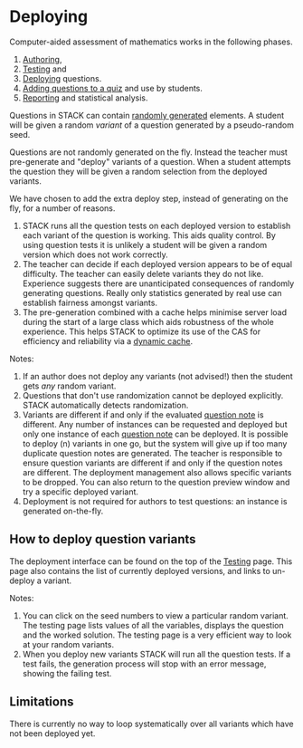 # Deploying

Computer-aided assessment of mathematics works in the following phases.

1. [Authoring](../Authoring/index.md),
2. [Testing](Testing.md) and
3. [Deploying](Deploying.md) questions.
4. [Adding questions to a quiz](Quiz.md) and use by students.
5. [Reporting](Reporting.md) and statistical analysis.

Questions in STACK can contain [randomly generated](../CAS/Random.md) elements.  A student will be given a random _variant_ of a question generated by a pseudo-random seed.

Questions are not randomly generated on the fly.  Instead the teacher must pre-generate and "deploy" variants of a question.  When a student attempts the question they will be given a random selection from the deployed variants.

We have chosen to add the extra deploy step, instead of generating on the fly, for a number of reasons.

1. STACK runs all the question tests on each deployed version to establish each variant of the question is working. This aids quality control. By using question tests it is unlikely a student will be given a random version which does not work correctly.
2. The teacher can decide if each deployed version appears to be of equal difficulty.  The teacher can easily delete variants they do not like.  Experience suggests there are unanticipated consequences of randomly generating questions.  Really only statistics generated by real use can establish fairness amongst variants.
3. The pre-generation combined with a cache helps minimise server load during the start of a large class which aids robustness of the whole experience.  This helps STACK to optimize its use of the CAS for efficiency and reliability via a [dynamic cache](../Developer/Question_state_caching.md).

Notes:

1. If an author does not deploy any variants (not advised!) then the student gets _any_ random variant.
2. Questions that don't use randomization cannot be deployed explicitly.  STACK automatically detects randomization.
3. Variants are different if and only if the evaluated [question note](Question_note.md) is different. Any number of instances can be requested and deployed but only one instance of each [question note](Question_note.md) can be deployed.  It is possible to deploy \(n\) variants in one go, but the system will give up if too many duplicate question notes are generated.  The teacher is responsible to ensure question variants are different if and only if the question notes are different.  The deployment management also allows specific variants to be dropped.  You can also return to the question preview window and try a specific deployed variant.
4. Deployment is not required for authors to test questions: an instance is generated on-the-fly.

## How to deploy question variants ##

The deployment interface can be found on the top of the [Testing](Testing.md) page.  This page also contains the list of currently deployed versions, and links to un-deploy a variant.

Notes:

1. You can click on the seed numbers to view a particular random variant.  The testing page lists values of all the variables, displays the question and the worked solution.  The testing page is a very efficient way to look at your random variants.
2. When you deploy new variants STACK will run all the question tests.  If a test fails, the generation process will stop with an error message, showing the failing test.


## Limitations ## 

There is currently no way to loop systematically over all variants which have not been deployed yet.
